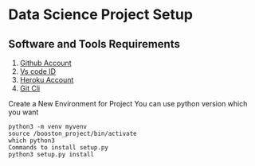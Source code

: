 # Data Science Project Setup
## Software and Tools Requirements

1. [Github Account](https://github.com/)
2. [Vs code ID](https://cde.visualstudio.com/)
3. [Heroku Account](https://heroku.com/)
4. [Git Cli](https://git-scm.com/)

Create a New Environment for Project
You can use python version which you want

```
python3 -m venv myvenv
source /booston_project/bin/activate
which python3
Commands to install setup.py
python3 setup.py install

```